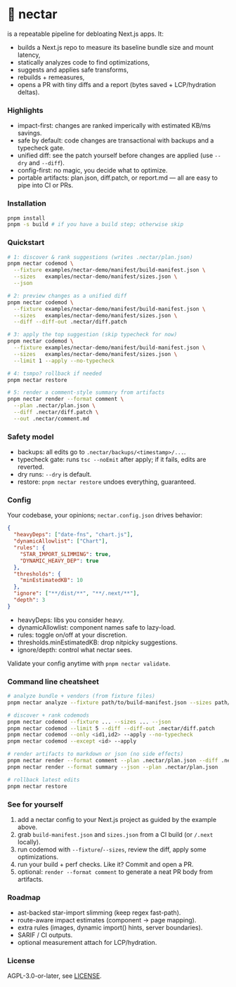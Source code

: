 # 🌺 nectar
is a repeatable pipeline for debloating Next.js apps. It:
- builds a Next.js repo to measure its baseline bundle size and mount latency,
- statically analyzes code to find optimizations,
- suggests and applies safe transforms,
- rebuilds + remeasures,
- opens a PR with tiny diffs and a report (bytes saved + LCP/hydration deltas).

### Highlights
- impact-first: changes are ranked imperically with estimated KB/ms savings.
- safe by default: code changes are transactional with backups and a typecheck gate.
- unified diff: see the patch yourself before changes are applied (use `--dry` and  `--diff`).
- config-first: no magic, you decide what to optimize.
- portable artifacts: plan.json, diff.patch, or report.md — all are easy to pipe into CI or PRs.

### Installation

```bash
pnpm install
pnpm -s build # if you have a build step; otherwise skip
```

### Quickstart

```bash
# 1: discover & rank suggestions (writes .nectar/plan.json)
pnpm nectar codemod \
  --fixture examples/nectar-demo/manifest/build-manifest.json \
  --sizes   examples/nectar-demo/manifest/sizes.json \
  --json

# 2: preview changes as a unified diff
pnpm nectar codemod \
  --fixture examples/nectar-demo/manifest/build-manifest.json \
  --sizes   examples/nectar-demo/manifest/sizes.json \
  --diff --diff-out .nectar/diff.patch

# 3: apply the top suggestion (skip typecheck for now)
pnpm nectar codemod \
  --fixture examples/nectar-demo/manifest/build-manifest.json \
  --sizes   examples/nectar-demo/manifest/sizes.json \
  --limit 1 --apply --no-typecheck

# 4: tsmpo? rollback if needed
pnpm nectar restore

# 5: render a comment-style summary from artifacts
pnpm nectar render --format comment \
  --plan .nectar/plan.json \
  --diff .nectar/diff.patch \
  --out .nectar/comment.md
```

### Safety model
- backups: all edits go to `.nectar/backups/<timestamp>/...`.
- typecheck gate: runs `tsc --noEmit` after apply; if it fails, edits are reverted.
- dry runs: `--dry` is default.
- restore: `pnpm nectar restore` undoes everything, guaranteed.

### Config
Your codebase, your opinions; `nectar.config.json` drives behavior:
```json
{
  "heavyDeps": ["date-fns", "chart.js"],
  "dynamicAllowlist": ["Chart"],
  "rules": {
    "STAR_IMPORT_SLIMMING": true,
    "DYNAMIC_HEAVY_DEP": true
  },
  "thresholds": {
    "minEstimatedKB": 10
  },
  "ignore": ["**/dist/**", "**/.next/**"],
  "depth": 3
}
```
- heavyDeps: libs you consider heavy.
- dynamicAllowlist: component names safe to lazy-load.
- rules: toggle on/off at your discretion.
- thresholds.minEstimatedKB: drop nitpicky suggestions.
- ignore/depth: control what nectar sees.

Validate your config anytime with `pnpm nectar validate`.

### Command line cheatsheet
```bash
# analyze bundle + vendors (from fixture files)
pnpm nectar analyze --fixture path/to/build-manifest.json --sizes path/to/sizes.json

# discover + rank codemods
pnpm nectar codemod --fixture ... --sizes ... --json
pnpm nectar codemod --limit 5 --diff --diff-out .nectar/diff.patch
pnpm nectar codemod --only <id1,id2> --apply --no-typecheck
pnpm nectar codemod --except <id> --apply

# render artifacts to markdown or json (no side effects)
pnpm nectar render --format comment --plan .nectar/plan.json --diff .nectar/diff.patch --out .nectar/comment.md
pnpm nectar render --format summary --json --plan .nectar/plan.json

# rollback latest edits
pnpm nectar restore
```

### See for yourself
1. add a nectar config to your Next.js project as guided by the example above.
2. grab `build-manifest.json` and `sizes.json` from a CI build (or `/.next` locally).
3. run codemod with `--fixture`/`--sizes`, review the diff, apply some optimizations.
3. run your build + perf checks. Like it? Commit and open a PR.
3. optional: `render --format comment` to generate a neat PR body from artifacts.

### Roadmap
- ast-backed star-import slimming (keep regex fast-path).
- route-aware impact estimates (component → page mapping).
- extra rules (images, dynamic import() hints, server boundaries).
- SARIF / CI outputs.
- optional measurement attach for LCP/hydration.

### License

AGPL-3.0-or-later, see [LICENSE](./LICENSE).
